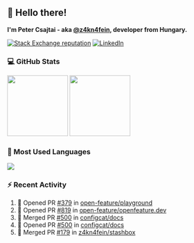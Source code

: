 ## 👋 Hello there!

**I'm Peter Csajtai - aka [@z4kn4fein](https://github.com/z4kn4fein), developer from Hungary.**

[![Stack Exchange reputation](https://img.shields.io/stackexchange/stackoverflow/r/8700582?color=orange&label=reputation&logo=stackoverflow&style=for-the-badge)](https://stackoverflow.com/users/8700582)
[![LinkedIn](https://img.shields.io/badge/linkedin-%230077B5.svg?style=for-the-badge&logo=linkedin&logoColor=white)](https://www.linkedin.com/in/csajtai-p%C3%A9ter-45395341/)

### 💻 GitHub Stats

<div>
  <img height="140px" src="https://github-readme-stats-pcsajtai.vercel.app/api?username=z4kn4fein&show_icons=true&hide_border=true&count_private=true&custom_title=Stats&theme=dracula&line_height=24&hide_title=true">
  <img height="140px" src="https://streak-stats.demolab.com?user=z4kn4fein&theme=dracula&hide_border=true">
  
</div>

### :toolbox: Most Used Languages

<img src="https://github-readme-stats-pcsajtai.vercel.app/api/top-langs/?username=z4kn4fein&theme=dracula&hide_border=true&layout=compact&langs_count=8&hide_title=true">

### :zap: Recent Activity

<!--START_SECTION:activity-->
1. 💪 Opened PR [#379](https://github.com/open-feature/playground/pull/379) in [open-feature/playground](https://github.com/open-feature/playground)
2. 💪 Opened PR [#819](https://github.com/open-feature/openfeature.dev/pull/819) in [open-feature/openfeature.dev](https://github.com/open-feature/openfeature.dev)
3. 🎉 Merged PR [#500](https://github.com/configcat/docs/pull/500) in [configcat/docs](https://github.com/configcat/docs)
4. 💪 Opened PR [#500](https://github.com/configcat/docs/pull/500) in [configcat/docs](https://github.com/configcat/docs)
5. 🎉 Merged PR [#179](https://github.com/z4kn4fein/stashbox/pull/179) in [z4kn4fein/stashbox](https://github.com/z4kn4fein/stashbox)
<!--END_SECTION:activity-->
